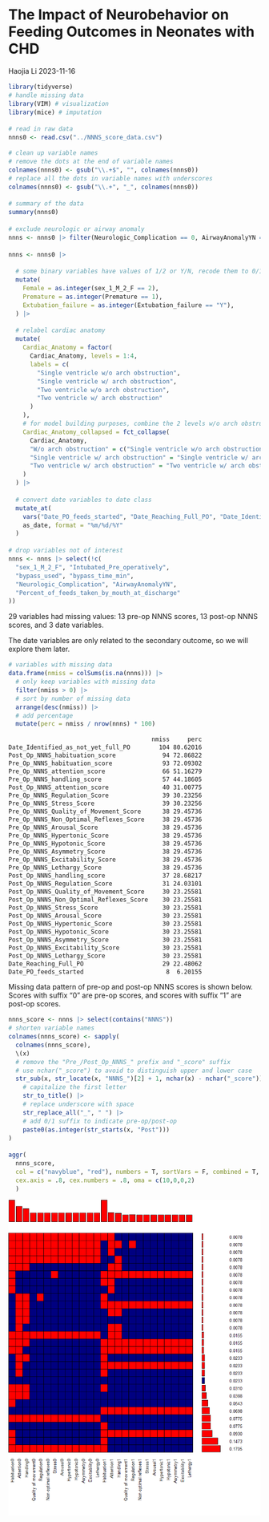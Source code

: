 # The Impact of Neurobehavior on Feeding Outcomes in Neonates with CHD
Haojia Li
2023-11-16

``` r
library(tidyverse)
# handle missing data
library(VIM) # visualization
library(mice) # imputation

# read in raw data
nnns0 <- read.csv("../NNNS_score_data.csv")
```

``` r
# clean up variable names
# remove the dots at the end of variable names
colnames(nnns0) <- gsub("\\.+$", "", colnames(nnns0))
# replace all the dots in variable names with underscores
colnames(nnns0) <- gsub("\\.+", "_", colnames(nnns0))

# summary of the data
summary(nnns0)

# exclude neurologic or airway anomaly
nnns <- nnns0 |> filter(Neurologic_Complication == 0, AirwayAnomalyYN == 0)

nnns <- nnns0 |>
  
  # some binary variables have values of 1/2 or Y/N, recode them to 0/1
  mutate(
    Female = as.integer(sex_1_M_2_F == 2),
    Premature = as.integer(Premature == 1),
    Extubation_failure = as.integer(Extubation_failure == "Y"),
  ) |>
  
  # relabel cardiac anatomy
  mutate(
    Cardiac_Anatomy = factor(
      Cardiac_Anatomy, levels = 1:4,
      labels = c(
        "Single ventricle w/o arch obstruction",
        "Single ventricle w/ arch obstruction",
        "Two ventricle w/o arch obstruction",
        "Two ventricle w/ arch obstruction"
      )
    ),
    # for model building purposes, combine the 2 levels w/o arch obstruction
    Cardiac_Anatomy_collapsed = fct_collapse(
      Cardiac_Anatomy,
      "W/o arch obstruction" = c("Single ventricle w/o arch obstruction", "Two ventricle w/o arch obstruction"),
      "Single ventricle w/ arch obstruction" = "Single ventricle w/ arch obstruction",
      "Two ventricle w/ arch obstruction" = "Two ventricle w/ arch obstruction"
    )
  ) |>
  
  # convert date variables to date class
  mutate_at(
    vars("Date_PO_feeds_started", "Date_Reaching_Full_PO", "Date_Identified_as_not_yet_full_PO"), 
    as_date, format = "%m/%d/%Y"
  )

# drop variables not of interest
nnns <- nnns |> select(!c(
  "sex_1_M_2_F", "Intubated_Pre_operatively",
  "bypass_used", "bypass_time_min",  
  "Neurologic_Complication", "AirwayAnomalyYN",
  "Percent_of_feeds_taken_by_mouth_at_discharge"
)) 
```

29 variables had missing values: 13 pre-op NNNS scores, 13 post-op NNNS
scores, and 3 date variables.

The date variables are only related to the secondary outcome, so we will
explore them later.

``` r
# variables with missing data
data.frame(nmiss = colSums(is.na(nnns))) |>
  # only keep variables with missing data
  filter(nmiss > 0) |>
  # sort by number of missing data
  arrange(desc(nmiss)) |>
  # add percentage
  mutate(perc = nmiss / nrow(nnns) * 100)
```

                                            nmiss     perc
    Date_Identified_as_not_yet_full_PO        104 80.62016
    Post_Op_NNNS_habituation_score             94 72.86822
    Pre_Op_NNNS_habituation_score              93 72.09302
    Pre_Op_NNNS_attention_score                66 51.16279
    Pre_Op_NNNS_handling_score                 57 44.18605
    Post_Op_NNNS_attention_score               40 31.00775
    Pre_Op_NNNS_Regulation_Score               39 30.23256
    Pre_Op_NNNS_Stress_Score                   39 30.23256
    Pre_Op_NNNS_Quality_of_Movement_Score      38 29.45736
    Pre_Op_NNNS_Non_Optimal_Reflexes_Score     38 29.45736
    Pre_Op_NNNS_Arousal_Score                  38 29.45736
    Pre_Op_NNNS_Hypertonic_Score               38 29.45736
    Pre_Op_NNNS_Hypotonic_Score                38 29.45736
    Pre_Op_NNNS_Asymmetry_Score                38 29.45736
    Pre_Op_NNNS_Excitability_Score             38 29.45736
    Pre_Op_NNNS_Lethargy_Score                 38 29.45736
    Post_Op_NNNS_handling_score                37 28.68217
    Post_Op_NNNS_Regulation_Score              31 24.03101
    Post_Op_NNNS_Quality_of_Movement_Score     30 23.25581
    Post_Op_NNNS_Non_Optimal_Reflexes_Score    30 23.25581
    Post_Op_NNNS_Stress_Score                  30 23.25581
    Post_Op_NNNS_Arousal_Score                 30 23.25581
    Post_Op_NNNS_Hypertonic_Score              30 23.25581
    Post_Op_NNNS_Hypotonic_Score               30 23.25581
    Post_Op_NNNS_Asymmetry_Score               30 23.25581
    Post_Op_NNNS_Excitability_Score            30 23.25581
    Post_Op_NNNS_Lethargy_Score                30 23.25581
    Date_Reaching_Full_PO                      29 22.48062
    Date_PO_feeds_started                       8  6.20155

Missing data pattern of pre-op and post-op NNNS scores is shown below.
Scores with suffix “0” are pre-op scores, and scores with suffix “1” are
post-op scores.

``` r
nnns_score <- nnns |> select(contains("NNNS"))
# shorten variable names
colnames(nnns_score) <- sapply(
  colnames(nnns_score), 
  \(x) 
  # remove the "Pre_/Post_Op_NNNS_" prefix and "_score" suffix
  # use nchar("_score") to avoid to distinguish upper and lower case
  str_sub(x, str_locate(x, "NNNS_")[2] + 1, nchar(x) - nchar("_score")) |> 
    # capitalize the first letter
    str_to_title() |> 
    # replace underscore with space
    str_replace_all("_", " ") |>
    # add 0/1 suffix to indicate pre-op/post-op
    paste0(as.integer(str_starts(x, "Post")))
)

aggr(
  nnns_score, 
  col = c("navyblue", "red"), numbers = T, sortVars = F, combined = T,
  cex.axis = .8, cex.numbers = .8, oma = c(10,0,0,2)
  )
```

![](README_files/figure-commonmark/missing%20data%20pattern%20of%20pre-op%20and%20post-op%20NNNS%20scores-1.png)
